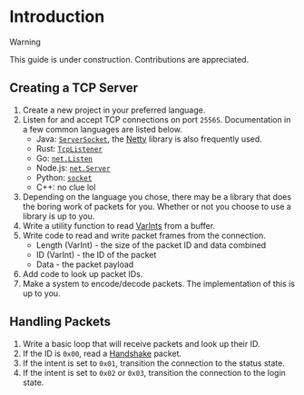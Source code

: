 # Introduction

> [!WARNING]
> This guide is under construction. Contributions are appreciated.

## Creating a TCP Server
1. Create a new project in your preferred language.
2. Listen for and accept TCP connections on port `25565`. Documentation in a few common languages are listed below.
   - Java: [`ServerSocket`](https://docs.oracle.com/en/java/javase/21/docs/api/java.base/java/net/ServerSocket.html), the [Netty](https://netty.io) library is also frequently used.
   - Rust: [`TcpListener`](https://doc.rust-lang.org/std/net/struct.TcpListener.html)
   - Go: [`net.Listen`](https://pkg.go.dev/net#Listen)
   - Node.js: [`net.Server`](https://nodejs.org/api/net.html#class-netserver)
   - Python: [`socket`](https://docs.python.org/3/howto/sockets.html#creating-a-socket)
   - C++: no clue lol
3. Depending on the language you chose, there may be a library that does the boring work of packets for you. Whether or not you choose to use a library is up to you.
4. Write a utility function to read [VarInts](/other/data-types.md#varint) from a buffer.
5. Write code to read and write packet frames from the connection.
    - Length (VarInt) - the size of the packet ID and data combined
    - ID (VarInt) - the ID of the packet
    - Data - the packet payload
6. Add code to look up packet IDs.
7. Make a system to encode/decode packets. The implementation of this is up to you.

## Handling Packets
1. Write a basic loop that will receive packets and look up their ID.
2. If the ID is `0x00`, read a [Handshake](/packets/handshake/serverbound/000-handshake.md) packet.
3. If the intent is set to `0x01`, transition the connection to the status state.
4. If the intent is set to `0x02` or `0x03`, transition the connection to the login state.